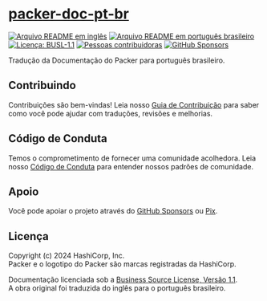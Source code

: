 # [packer-doc-pt-br][page]

[![Arquivo README em inglês][badge-readme-en]][readme-en]
[![Arquivo README em português brasileiro][badge-readme-pt-br]][readme-pt-br]
[![Licença: BUSL-1.1][badge-license]][license]
[![Pessoas contribuidoras][badge-contributors]][contributors]
[![GitHub Sponsors][badge-github-sponsors]][github-sponsors]

Tradução da Documentação do Packer para português brasileiro.

## Contribuindo

Contribuições são bem-vindas!
Leia nosso [Guia de Contribuição][contributing] para saber como você pode ajudar
com traduções, revisões e melhorias.

## Código de Conduta

Temos o comprometimento de fornecer uma comunidade acolhedora.
Leia nosso [Código de Conduta][code-of-conduct] para entender nossos padrões de
comunidade.

## Apoio

Você pode apoiar o projeto através do [GitHub Sponsors][github-sponsors] ou
[Pix][sponsor].

## Licença

Copyright (c) 2024 HashiCorp, Inc.<br>
Packer e o logotipo do Packer são marcas registradas da HashiCorp.

Documentação licenciada sob a
[Business Source License, Versão 1.1][license].<br>
A obra original foi traduzida do inglês para o português brasileiro.

[badge-contributors]: https://img.shields.io/github/contributors/docsdevbr/packer-doc-pt-br

[badge-github-sponsors]: https://img.shields.io/github/sponsors/docsdevbr

[badge-license]: https://img.shields.io/badge/license-BUSL--1.1-green

[badge-readme-en]: https://img.shields.io/badge/lang-en-blue

[badge-readme-pt-br]: https://img.shields.io/badge/lang-pt--br-blue

[code-of-conduct]: https://github.com/docsdevbr/.github/blob/main/CODE_OF_CONDUCT.md

[contributing]: https://github.com/docsdevbr/.github/blob/main/CONTRIBUTING.md

[contributors]: https://github.com/docsdevbr/packer-doc-pt-br/graphs/contributors

[github-sponsors]: https://github.com/sponsors/docsdevbr

[license]: LICENSE

[page]: https://docs.dev.br/docs/packer/doc/

[readme-en]: README.EN.md

[readme-pt-br]: README.md

[sponsor]: https://docs.dev.br/apoie-o-projeto
